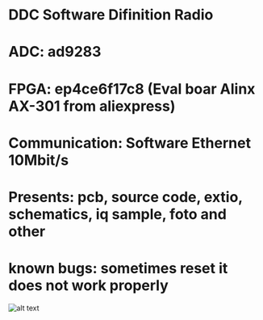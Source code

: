 # DDC Software Difinition Radio
# ADC: ad9283
# FPGA: ep4ce6f17c8 (Eval boar Alinx AX-301 from aliexpress) 
# Communication: Software Ethernet 10Mbit/s
# Presents: pcb, source code, extio, schematics, iq sample, foto and other
# known bugs: sometimes reset it does not work properly
![alt text](https://github.com/Ya-Mir/sdr_ad9283/sdr_ad9283/img/low_size/80m.jpg)


